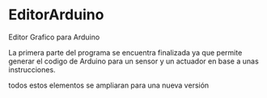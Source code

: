 # EditorArduino
Editor Grafico para Arduino

La primera parte del programa se encuentra finalizada ya que permite generar el codigo de Arduino para un sensor y un actuador
en base a unas instrucciones.

todos estos elementos se ampliaran para una nueva versión
